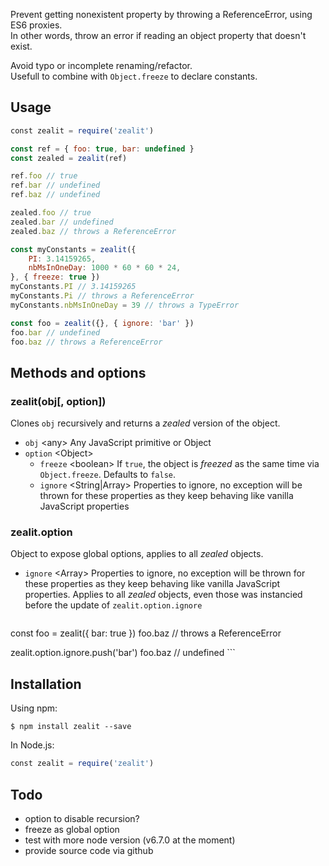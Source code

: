 Prevent getting nonexistent property by throwing a ReferenceError, using ES6 proxies.<br>
In other words, throw an error if reading an object property that doesn't exist.<br>

Avoid typo or incomplete renaming/refactor.<br>
Usefull to combine with `Object.freeze` to declare constants.

## Usage
```javascript
const zealit = require('zealit')

const ref = { foo: true, bar: undefined }
const zealed = zealit(ref)

ref.foo // true
ref.bar // undefined
ref.baz // undefined

zealed.foo // true
zealed.bar // undefined
zealed.baz // throws a ReferenceError

const myConstants = zealit({
    PI: 3.14159265,
    nbMsInOneDay: 1000 * 60 * 60 * 24,
}, { freeze: true })
myConstants.PI // 3.14159265
myConstants.Pi // throws a ReferenceError
myConstants.nbMsInOneDay = 39 // throws a TypeError

const foo = zealit({}, { ignore: 'bar' })
foo.bar // undefined
foo.baz // throws a ReferenceError
```

## Methods and options
### zealit(obj[, option])
Clones `obj` recursively and returns a _zealed_ version of the object.

 - `obj` &lt;any> Any JavaScript primitive or Object
 - `option` &lt;Object>
    - `freeze` &lt;boolean> If `true`, the object is _freezed_ as the same time via `Object.freeze`. Defaults to `false`.
    - `ignore` &lt;String|Array> Properties to ignore, no exception will be thrown for these properties as they keep behaving like vanilla JavaScript properties

### zealit.option
Object to expose global options, applies to all _zealed_ objects.

 - `ignore` &lt;Array> Properties to ignore, no exception will be thrown for these properties as they keep behaving like vanilla JavaScript properties. Applies to all _zealed_ objects, even those was instancied before the update of `zealit.option.ignore`
    ```javascript
const foo = zealit({ bar: true })
foo.baz // throws a ReferenceError

zealit.option.ignore.push('bar')
foo.baz // undefined
    ```

## Installation
Using npm:
```
$ npm install zealit --save
```

In Node.js:
```javascript
const zealit = require('zealit')
```

## Todo
 - option to disable recursion?
 - freeze as global option
 - test with more node version (v6.7.0 at the moment)
 - provide source code via github
